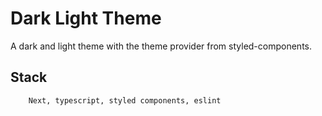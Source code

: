 # Dark Light Theme

A dark and light theme with the theme provider from styled-components.

## Stack

        Next, typescript, styled components, eslint
